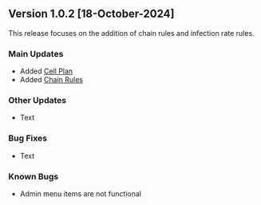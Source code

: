 ## Version 1.0.2 [18-October-2024]
This release focuses on the addition of chain rules and infection rate rules.

### Main Updates
- Added [Cell Plan](../tutorials/Cellplan.md)
- Added [Chain Rules](../tutorials/ChainRules.md)
  
### Other Updates
- Text

### Bug Fixes
- Text

### Known Bugs
- Admin menu items are not functional
